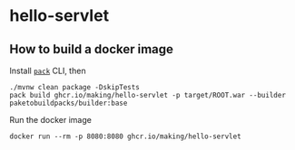 # hello-servlet

## How to build a docker image

Install [`pack`](https://buildpacks.io/docs/tools/pack/cli/install/) CLI, then

```
./mvnw clean package -DskipTests
pack build ghcr.io/making/hello-servlet -p target/ROOT.war --builder paketobuildpacks/builder:base
```

Run the docker image

```
docker run --rm -p 8080:8080 ghcr.io/making/hello-servlet
```